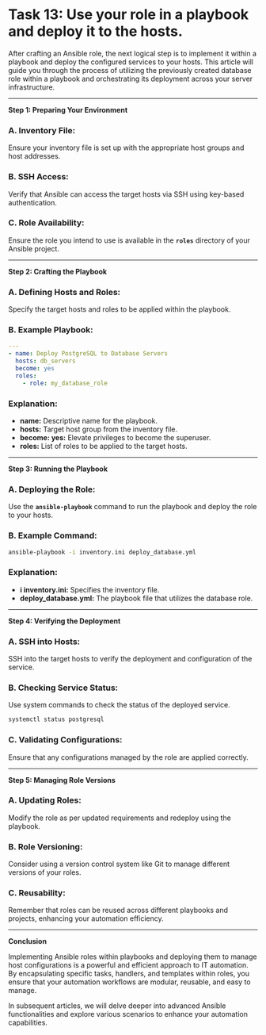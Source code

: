 # Task 13: Use your role in a playbook and deploy it to the hosts.

After crafting an Ansible role, the next logical step is to implement it within a playbook and deploy the configured services to your hosts. This article will guide you through the process of utilizing the previously created database role within a playbook and orchestrating its deployment across your server infrastructure.

---

**Step 1: Preparing Your Environment**

### **A. Inventory File:**

Ensure your inventory file is set up with the appropriate host groups and host addresses.

### **B. SSH Access:**

Verify that Ansible can access the target hosts via SSH using key-based authentication.

### **C. Role Availability:**

Ensure the role you intend to use is available in the **`roles`** directory of your Ansible project.

---

**Step 2: Crafting the Playbook**

### **A. Defining Hosts and Roles:**

Specify the target hosts and roles to be applied within the playbook.

### **B. Example Playbook:**

```yaml
---
- name: Deploy PostgreSQL to Database Servers
  hosts: db_servers
  become: yes
  roles:
    - role: my_database_role
```

### **Explanation:**

- **name:** Descriptive name for the playbook.
- **hosts:** Target host group from the inventory file.
- **become: yes:** Elevate privileges to become the superuser.
- **roles:** List of roles to be applied to the target hosts.

---

**Step 3: Running the Playbook**

### **A. Deploying the Role:**

Use the **`ansible-playbook`** command to run the playbook and deploy the role to your hosts.

### **B. Example Command:**

```bash
ansible-playbook -i inventory.ini deploy_database.yml
```

### **Explanation:**

- **i inventory.ini:** Specifies the inventory file.
- **deploy_database.yml:** The playbook file that utilizes the database role.

---

**Step 4: Verifying the Deployment**

### **A. SSH into Hosts:**

SSH into the target hosts to verify the deployment and configuration of the service.

### **B. Checking Service Status:**

Use system commands to check the status of the deployed service.

```bash
systemctl status postgresql
```

### **C. Validating Configurations:**

Ensure that any configurations managed by the role are applied correctly.

---

**Step 5: Managing Role Versions**

### **A. Updating Roles:**

Modify the role as per updated requirements and redeploy using the playbook.

### **B. Role Versioning:**

Consider using a version control system like Git to manage different versions of your roles.

### **C. Reusability:**

Remember that roles can be reused across different playbooks and projects, enhancing your automation efficiency.

---

**Conclusion**

Implementing Ansible roles within playbooks and deploying them to manage host configurations is a powerful and efficient approach to IT automation. By encapsulating specific tasks, handlers, and templates within roles, you ensure that your automation workflows are modular, reusable, and easy to manage.

In subsequent articles, we will delve deeper into advanced Ansible functionalities and explore various scenarios to enhance your automation capabilities.